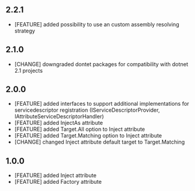 ﻿## 2.2.1
- [FEATURE] added possibility to use  an custom assembly resolving strategy

## 2.1.0
- [CHANGE] downgraded dontet packages for compatibility with dotnet 2.1 projects

## 2.0.0
- [FEATURE] added interfaces to support additional implementations for servicedescriptor registration
(IServiceDescriptorProvider, IAttributeServiceDescriptorHandler)
- [FEATURE] added InjectAs attribute
- [FEATURE] added Target.All option to Inject attribute
- [FEATURE] added Target.Matching option to Inject attribute
- [CHANGE] changed Inject attribute default target to Target.Matching

## 1.0.0
- [FEATURE] added Inject attribute
- [FEATURE] added Factory attribute
